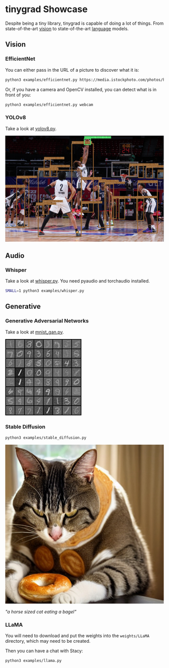 # tinygrad Showcase

Despite being a tiny library, tinygrad is capable of doing a lot of things. From state-of-the-art [vision](https://arxiv.org/abs/1905.11946) to state-of-the-art [language](https://arxiv.org/abs/1706.03762) models.

## Vision

### EfficientNet

You can either pass in the URL of a picture to discover what it is:
```sh
python3 examples/efficientnet.py https://media.istockphoto.com/photos/hen-picture-id831791190
```
Or, if you have a camera and OpenCV installed, you can detect what is in front of you:
```sh
python3 examples/efficientnet.py webcam
```

### YOLOv8

Take a look at [yolov8.py](https://github.com/tinygrad/tinygrad/tree/master/examples/yolov8.py).

![yolov8 by tinygrad](./showcase/yolov8_showcase_image.png)

## Audio

### Whisper

Take a look at [whisper.py](https://github.com/tinygrad/tinygrad/tree/master/examples/whisper.py). You need pyaudio and torchaudio installed.

```sh
SMALL=1 python3 examples/whisper.py
```

## Generative

### Generative Adversarial Networks

Take a look at [mnist_gan.py](https://github.com/tinygrad/tinygrad/tree/master/examples/mnist_gan.py).

![mnist gan by tinygrad](./showcase/mnist_by_tinygrad.jpg)

### Stable Diffusion

```sh
python3 examples/stable_diffusion.py
```

![a horse sized cat eating a bagel](./showcase/stable_diffusion_by_tinygrad.jpg)

*"a horse sized cat eating a bagel"*

### LLaMA

You will need to download and put the weights into the `weights/LLaMA` directory, which may need to be created.

Then you can have a chat with Stacy:
```sh
python3 examples/llama.py
```
